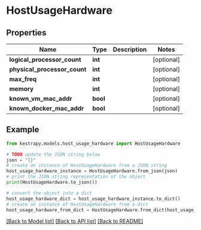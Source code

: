 # HostUsageHardware


## Properties

Name | Type | Description | Notes
------------ | ------------- | ------------- | -------------
**logical_processor_count** | **int** |  | [optional] 
**physical_processor_count** | **int** |  | [optional] 
**max_freq** | **int** |  | [optional] 
**memory** | **int** |  | [optional] 
**known_vm_mac_addr** | **bool** |  | [optional] 
**known_docker_mac_addr** | **bool** |  | [optional] 

## Example

```python
from kestrapy.models.host_usage_hardware import HostUsageHardware

# TODO update the JSON string below
json = "{}"
# create an instance of HostUsageHardware from a JSON string
host_usage_hardware_instance = HostUsageHardware.from_json(json)
# print the JSON string representation of the object
print(HostUsageHardware.to_json())

# convert the object into a dict
host_usage_hardware_dict = host_usage_hardware_instance.to_dict()
# create an instance of HostUsageHardware from a dict
host_usage_hardware_from_dict = HostUsageHardware.from_dict(host_usage_hardware_dict)
```
[[Back to Model list]](../README.md#documentation-for-models) [[Back to API list]](../README.md#documentation-for-api-endpoints) [[Back to README]](../README.md)


